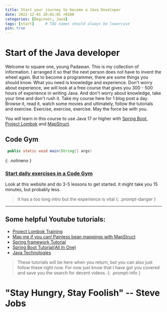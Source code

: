 ```yaml
---
title: Start your journey to become a Java Developer
date: 2022-12-01 20:01:01 +0100
categories: [Beginner, Java]
tags: [start]     # TAG names should always be lowercase
pin: true
---
```



# Start of the Java developer

Welcome to square one, young Padawan. This is my collection of information. I arranged it so that the next person does not have to invent the wheel again. But to become a programmer, there are some things you should know.
What you need is knowledge and experience. Don't worry about experience, we will look at a free course that gives you 300 - 500 hours of experience in writing Java.
And don't worry about knowledge, take your time and don't rush it. Take my course here for 1 blog post a day. Browse it, read it, watch some movies and ultimately, follow the tutorials and exercise.
Exercise, exercise, exercise. May the force be with you.

You will learn in this course to use Java 17 or higher
with [Spring Boot](https://spring.io/projects/spring-boot), [Project Lombok](https://projectlombok.org/)
and [MapStruct](https://mapstruct.org/).

## Code Gym
```java
 public static void main(String[] args)
```
{: .nolineno }

### [Start daily exercises in a Code Gym](https://codegym.cc/nl/quests/lectures/nl.questsyntax.level00.lecture02)
Look at this website and do 3-5 lessons to get started. it might take you 15 minutes, but probably less. 
> It has a too long intro but the experience is vital
{: .prompt-danger }



***
## Some helpful Youtube tutorials:

- [Project Lombok Training](https://www.youtube.com/playlist?list=PLiwhu8iLxKwLq6ywhKlDjEICChBvH0PfH)
- [Map me if you can! Painless bean mappings with MapStruct](https://www.youtube.com/watch?v=nvjqtWQ5zj8)
- [Spring framework Tutorial](https://www.youtube.com/playlist?list=PLw_k9CF7hBpJJsRWAhwSrDlWAzuMV0irl)
- [Spring Boot Tutorial(All In One)](https://www.youtube.com/playlist?list=PLzS3AYzXBoj8UcLsBN3UXd7Nf1T4ZyJa0)
- [Java Technologies](https://www.oracle.com/java/technologies/javaee/javaeetechnologies.html#javaee7 "Java Technologies")

> These tutorials will be here when you return, but you can also just follow these right now. For now just know that I have got you covered and save you the search for decent videos.
{: .prompt-info }

# "Stay Hungry, Stay Foolish" -- Steve Jobs
